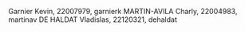 Garnier Kevin, 22007979, garnierk
MARTIN-AVILA Charly, 22004983, martinav
DE HALDAT Vladislas, 22120321, dehaldat
